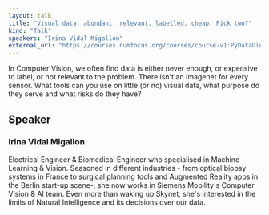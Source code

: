```yaml
---
layout: talk
title: "Visual data: abundant, relevant, labelled, cheap. Pick two?"
kind: "Talk"
speakers: "Irina Vidal Migallon"
external_url: "https://courses.numfocus.org/courses/course-v1:PyDataGlobal+PDG20-talks+2020/jump_to/block-v1:PyDataGlobal+PDG20-talks+2020+type@vertical+block@b01e1a6c579445e1b8af184c302d761a"
---
```


In Computer Vision, we often find data is either never enough, or expensive to label, or not relevant to the problem. There isn't an Imagenet for every sensor. What tools can you use on little (or no) visual data, what purpose do they serve and what risks do they have?

## Speaker

### Irina Vidal Migallon

Electrical Engineer & Biomedical Engineer who specialised in Machine Learning & Vision. Seasoned in different industries - from optical biopsy systems in France to surgical planning tools and Augmented Reality apps in the Berlin start-up scene-, she now works in Siemens Mobility's Computer Vision & AI team. Even more than waking up Skynet, she's interested in the limits of Natural Intelligence and its decisions over our data.
